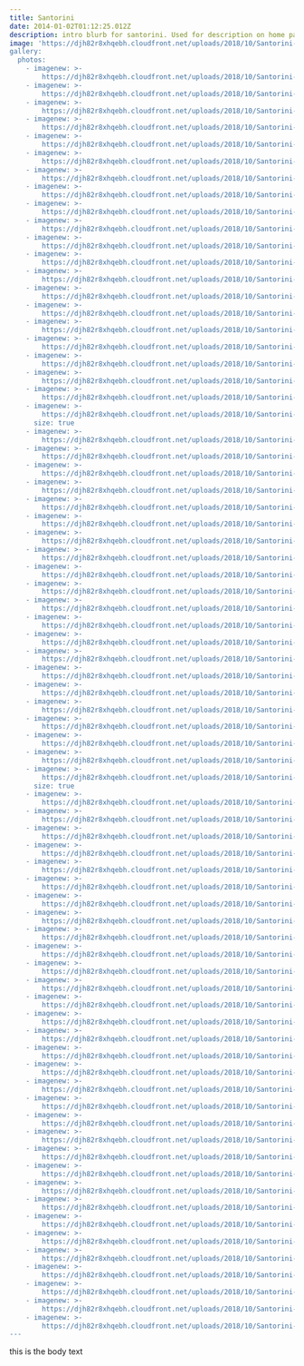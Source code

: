 ```yaml
---
title: Santorini
date: 2014-01-02T01:12:25.012Z
description: intro blurb for santorini. Used for description on home page
image: 'https://djh82r8xhqebh.cloudfront.net/uploads/2018/10/Santorini-22.Jjpg
gallery:
  photos:
    - imagenew: >-
        https://djh82r8xhqebh.cloudfront.net/uploads/2018/10/Santorini-1.jpg
    - imagenew: >-
        https://djh82r8xhqebh.cloudfront.net/uploads/2018/10/Santorini-3.jpg
    - imagenew: >-
        https://djh82r8xhqebh.cloudfront.net/uploads/2018/10/Santorini-2.jpg
    - imagenew: >-
        https://djh82r8xhqebh.cloudfront.net/uploads/2018/10/Santorini-4.jpg
    - imagenew: >-
        https://djh82r8xhqebh.cloudfront.net/uploads/2018/10/Santorini-5.jpg
    - imagenew: >-
        https://djh82r8xhqebh.cloudfront.net/uploads/2018/10/Santorini-6.jpg
    - imagenew: >-
        https://djh82r8xhqebh.cloudfront.net/uploads/2018/10/Santorini-7.jpg
    - imagenew: >-
        https://djh82r8xhqebh.cloudfront.net/uploads/2018/10/Santorini-8.jpg
    - imagenew: >-
        https://djh82r8xhqebh.cloudfront.net/uploads/2018/10/Santorini-9.jpg
    - imagenew: >-
        https://djh82r8xhqebh.cloudfront.net/uploads/2018/10/Santorini-10.jpg
    - imagenew: >-
        https://djh82r8xhqebh.cloudfront.net/uploads/2018/10/Santorini-11.jpg
    - imagenew: >-
        https://djh82r8xhqebh.cloudfront.net/uploads/2018/10/Santorini-12.jpg
    - imagenew: >-
        https://djh82r8xhqebh.cloudfront.net/uploads/2018/10/Santorini-13.jpg
    - imagenew: >-
        https://djh82r8xhqebh.cloudfront.net/uploads/2018/10/Santorini-14.jpg
    - imagenew: >-
        https://djh82r8xhqebh.cloudfront.net/uploads/2018/10/Santorini-15.jpg
    - imagenew: >-
        https://djh82r8xhqebh.cloudfront.net/uploads/2018/10/Santorini-16.jpg
    - imagenew: >-
        https://djh82r8xhqebh.cloudfront.net/uploads/2018/10/Santorini-17.jpg
    - imagenew: >-
        https://djh82r8xhqebh.cloudfront.net/uploads/2018/10/Santorini-18.jpg
    - imagenew: >-
        https://djh82r8xhqebh.cloudfront.net/uploads/2018/10/Santorini-19.jpg
    - imagenew: >-
        https://djh82r8xhqebh.cloudfront.net/uploads/2018/10/Santorini-20.jpg
    - imagenew: >-
        https://djh82r8xhqebh.cloudfront.net/uploads/2018/10/Santorini-21.jpg
      size: true
    - imagenew: >-
        https://djh82r8xhqebh.cloudfront.net/uploads/2018/10/Santorini-22.jpg
    - imagenew: >-
        https://djh82r8xhqebh.cloudfront.net/uploads/2018/10/Santorini-23.jpg
    - imagenew: >-
        https://djh82r8xhqebh.cloudfront.net/uploads/2018/10/Santorini-24.jpg
    - imagenew: >-
        https://djh82r8xhqebh.cloudfront.net/uploads/2018/10/Santorini-25.jpg
    - imagenew: >-
        https://djh82r8xhqebh.cloudfront.net/uploads/2018/10/Santorini-26.jpg
    - imagenew: >-
        https://djh82r8xhqebh.cloudfront.net/uploads/2018/10/Santorini-27.jpg
    - imagenew: >-
        https://djh82r8xhqebh.cloudfront.net/uploads/2018/10/Santorini-28.jpg
    - imagenew: >-
        https://djh82r8xhqebh.cloudfront.net/uploads/2018/10/Santorini-29.jpg
    - imagenew: >-
        https://djh82r8xhqebh.cloudfront.net/uploads/2018/10/Santorini-30.jpg
    - imagenew: >-
        https://djh82r8xhqebh.cloudfront.net/uploads/2018/10/Santorini-31.jpg
    - imagenew: >-
        https://djh82r8xhqebh.cloudfront.net/uploads/2018/10/Santorini-32.jpg
    - imagenew: >-
        https://djh82r8xhqebh.cloudfront.net/uploads/2018/10/Santorini-33.jpg
    - imagenew: >-
        https://djh82r8xhqebh.cloudfront.net/uploads/2018/10/Santorini-34.jpg
    - imagenew: >-
        https://djh82r8xhqebh.cloudfront.net/uploads/2018/10/Santorini-35.jpg
    - imagenew: >-
        https://djh82r8xhqebh.cloudfront.net/uploads/2018/10/Santorini-36.jpg
    - imagenew: >-
        https://djh82r8xhqebh.cloudfront.net/uploads/2018/10/Santorini-37.jpg
    - imagenew: >-
        https://djh82r8xhqebh.cloudfront.net/uploads/2018/10/Santorini-38.jpg
    - imagenew: >-
        https://djh82r8xhqebh.cloudfront.net/uploads/2018/10/Santorini-39.jpg
    - imagenew: >-
        https://djh82r8xhqebh.cloudfront.net/uploads/2018/10/Santorini-40.jpg
    - imagenew: >-
        https://djh82r8xhqebh.cloudfront.net/uploads/2018/10/Santorini-41.jpg
    - imagenew: >-
        https://djh82r8xhqebh.cloudfront.net/uploads/2018/10/Santorini-42.jpg
      size: true
    - imagenew: >-
        https://djh82r8xhqebh.cloudfront.net/uploads/2018/10/Santorini-43.jpg
    - imagenew: >-
        https://djh82r8xhqebh.cloudfront.net/uploads/2018/10/Santorini-45.jpg
    - imagenew: >-
        https://djh82r8xhqebh.cloudfront.net/uploads/2018/10/Santorini-44.jpg
    - imagenew: >-
        https://djh82r8xhqebh.cloudfront.net/uploads/2018/10/Santorini-46.jpg
    - imagenew: >-
        https://djh82r8xhqebh.cloudfront.net/uploads/2018/10/Santorini-47.jpg
    - imagenew: >-
        https://djh82r8xhqebh.cloudfront.net/uploads/2018/10/Santorini-48.jpg
    - imagenew: >-
        https://djh82r8xhqebh.cloudfront.net/uploads/2018/10/Santorini-49.jpg
    - imagenew: >-
        https://djh82r8xhqebh.cloudfront.net/uploads/2018/10/Santorini-50.jpg
    - imagenew: >-
        https://djh82r8xhqebh.cloudfront.net/uploads/2018/10/Santorini-51.jpg
    - imagenew: >-
        https://djh82r8xhqebh.cloudfront.net/uploads/2018/10/Santorini-52.jpg
    - imagenew: >-
        https://djh82r8xhqebh.cloudfront.net/uploads/2018/10/Santorini-53.jpg
    - imagenew: >-
        https://djh82r8xhqebh.cloudfront.net/uploads/2018/10/Santorini-54.jpg
    - imagenew: >-
        https://djh82r8xhqebh.cloudfront.net/uploads/2018/10/Santorini-55.jpg
    - imagenew: >-
        https://djh82r8xhqebh.cloudfront.net/uploads/2018/10/Santorini-56.jpg
    - imagenew: >-
        https://djh82r8xhqebh.cloudfront.net/uploads/2018/10/Santorini-57.jpg
    - imagenew: >-
        https://djh82r8xhqebh.cloudfront.net/uploads/2018/10/Santorini-58.jpg
    - imagenew: >-
        https://djh82r8xhqebh.cloudfront.net/uploads/2018/10/Santorini-59.jpg
    - imagenew: >-
        https://djh82r8xhqebh.cloudfront.net/uploads/2018/10/Santorini-60.jpg
    - imagenew: >-
        https://djh82r8xhqebh.cloudfront.net/uploads/2018/10/Santorini-61.jpg
    - imagenew: >-
        https://djh82r8xhqebh.cloudfront.net/uploads/2018/10/Santorini-62.jpg
    - imagenew: >-
        https://djh82r8xhqebh.cloudfront.net/uploads/2018/10/Santorini-63.jpg
    - imagenew: >-
        https://djh82r8xhqebh.cloudfront.net/uploads/2018/10/Santorini-64.jpg
    - imagenew: >-
        https://djh82r8xhqebh.cloudfront.net/uploads/2018/10/Santorini-65.jpg
    - imagenew: >-
        https://djh82r8xhqebh.cloudfront.net/uploads/2018/10/Santorini-66.jpg
    - imagenew: >-
        https://djh82r8xhqebh.cloudfront.net/uploads/2018/10/Santorini-67.jpg
    - imagenew: >-
        https://djh82r8xhqebh.cloudfront.net/uploads/2018/10/Santorini-68.jpg
    - imagenew: >-
        https://djh82r8xhqebh.cloudfront.net/uploads/2018/10/Santorini-69.jpg
    - imagenew: >-
        https://djh82r8xhqebh.cloudfront.net/uploads/2018/10/Santorini-70.jpg
    - imagenew: >-
        https://djh82r8xhqebh.cloudfront.net/uploads/2018/10/Santorini-71.jpg
    - imagenew: >-
        https://djh82r8xhqebh.cloudfront.net/uploads/2018/10/Santorini-72.jpg
    - imagenew: >-
        https://djh82r8xhqebh.cloudfront.net/uploads/2018/10/Santorini-73.jpg
    - imagenew: >-
        https://djh82r8xhqebh.cloudfront.net/uploads/2018/10/Santorini-74.jpg
---
```

this is the body text
